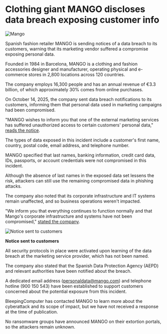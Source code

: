 # Clothing giant MANGO discloses data breach exposing customer info

![Mango](https://www.bleepstatic.com/content/hl-images/2025/10/15/mango-store-header.jpg)

Spanish fashion retailer MANGO is sending notices of a data breach to its customers, warning that its marketing vendor suffered a compromise exposing personal data.

Founded in 1984 in Barcelona, MANGO is a clothing and fashion accessories designer and manufacturer, operating physical and e-commerce stores in 2,800 locations across 120 countries.

The company employs 16,300 people and has an annual revenue of €3.3 billion, of which approximately 30% comes from online purchases.

On October 14, 2025, the company sent data breach notifications to its customers, informing them that personal data used in marketing campaigns had been compromised.

"MANGO wishes to inform you that one of the external marketing services has suffered unauthorized access to certain customers' personal data," [reads the notice](https://x.com/H4ckmanac/status/1978329366439293081).

The types of data exposed in this incident include a customer's first name, country, postal code, email address, and telephone number.

MANGO specified that last names, banking information, credit card data, IDs, passports, or account credentials were not compromised in this incident.

Although the absence of last names in the exposed data set lessens the risk, attackers can still use the remaining compromised data in phishing attacks.

The company also noted that its corporate infrastructure and IT systems remain unaffected, and so business operations weren't impacted.

"We inform you that everything continues to function normally and that Mango's corporate infrastructure and systems have not been compromised," [stated the company](https://capital.es/empresas/mango-comunica-un-acceso-no-autorizado-a-datos-personales-de-clientes-y-activa-sus-protocolos-de-seguridad/148414/).

![Notice sent to customers](https://www.bleepstatic.com/images/news/u/1220909/2025/October/mango.png)

**Notice sent to customers**

All security protocols in place were activated upon learning of the data breach at the marketing service provider, which has not been named.

The company also stated that the Spanish Data Protection Agency (AEPD) and relevant authorities have been notified about the breach.

A dedicated email address (personaldata@mango.com) and telephone hotline (900 150 543) have been established to support customers concerned about the potential exposure from this incident.

BleepingComputer has contacted MANGO to learn more about the cyberattack and its scope of impact, but we have not received a response at the time of publication.

No ransomware groups have announced MANGO on their extortion portals, so the attackers remain unknown.